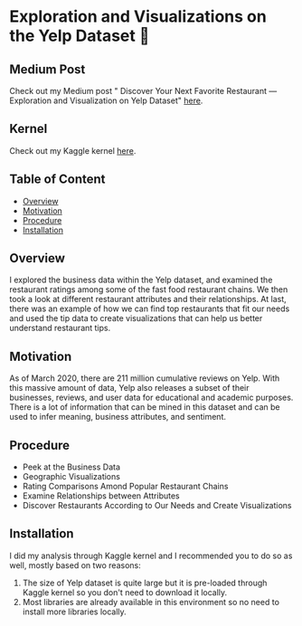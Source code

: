 # Exploration and Visualizations on the Yelp Dataset :hamburger:

## Medium Post
Check out my Medium post " Discover Your Next Favorite Restaurant — Exploration and Visualization on Yelp Dataset" [here](https://towardsdatascience.com/discover-your-next-favorite-restaurant-exploration-and-visualization-on-yelps-dataset-157d9799123c?source=friends_link&sk=d76565a7f36abf2da04e0f28c7b5c2b8).

## Kernel
Check out my Kaggle kernel [here](https://www.kaggle.com/dehaozhang/yelp-eda).

## Table of Content
  * [Overview](#overview)
  * [Motivation](#motivation)
  * [Procedure](#procedure)
  * [Installation](#installation)
  
## Overview
I explored the business data within the Yelp dataset, and examined the restaurant ratings among some of the fast food restaurant chains. We then took a look at different restaurant attributes and their relationships. At last, there was an example of how we can find top restaurants that fit our needs and used the tip data to create visualizations that can help us better understand restaurant tips.

## Motivation
As of March 2020, there are 211 million cumulative reviews on Yelp. With this massive amount of data, Yelp also releases a subset of their businesses, reviews, and user data for educational and academic purposes. There is a lot of information that can be mined in this dataset and can be used to infer meaning, business attributes, and sentiment.

## Procedure
  * Peek at the Business Data
  * Geographic Visualizations
  * Rating Comparisons Amond Popular Restaurant Chains
  * Examine Relationships between Attributes
  * Discover Restaurants According to Our Needs and Create Visualizations
  
## Installation
I did my analysis through Kaggle kernel and I recommended you to do so as well, mostly based on two reasons:
  1. The size of Yelp dataset is quite large but it is pre-loaded through Kaggle kernel so you don't need to download it locally.
  2. Most libraries are already available in this environment so no need to install more libraries locally.
  

